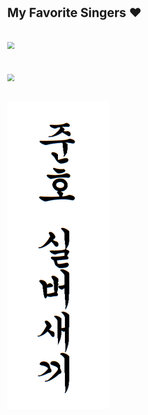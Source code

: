 # My Favorite Singers ♥

# [![](http://cache.umusic.com/_sites/_prettygooddigital/ladygaga.com/images/og.jpg)](https://www.youtube.com/watch?v=en2D_5TzXCA)

# [![](http://www.billboard.com/files/media/sia-press-2016-purplepr-billboard-1548.jpg)](https://www.youtube.com/watch?v=GKSRyLdjsPA)

# [![](https://github.com/jhj1001/intro23/blob/master/%EB%84%88%EB%AC%B4%EB%A7%9E%EB%8A%94%EB%A7%90.png?raw=true)](https://www.youtube.com/watch?v=wXSHRiNtjh8)
